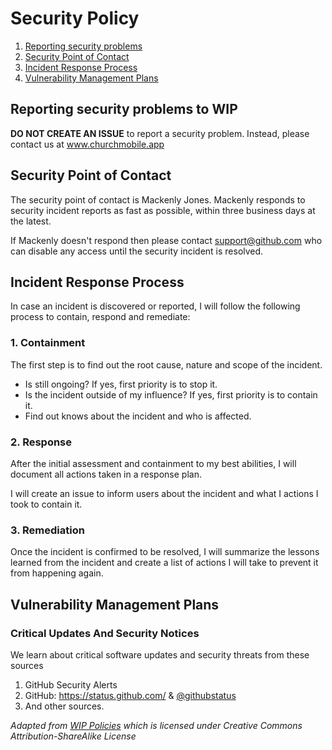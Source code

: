 # Security Policy

1. [Reporting security problems](#reporting)
2. [Security Point of Contact](#contact)
3. [Incident Response Process](#process)
4. [Vulnerability Management Plans](#vulnerability-management)

<a name="reporting"></a>
## Reporting security problems to WIP

**DO NOT CREATE AN ISSUE** to report a security problem. Instead, please
contact us at www.churchmobile.app

<a name="contact"></a>
## Security Point of Contact

The security point of contact is Mackenly Jones. Mackenly responds to security
incident reports as fast as possible, within three business days at the latest.

If Mackenly doesn't respond then please contact support@github.com
who can disable any access until the security incident is resolved.

<a name="process"></a>
## Incident Response Process

In case an incident is discovered or reported, I will follow the following
process to contain, respond and remediate:

### 1. Containment

The first step is to find out the root cause, nature and scope of the incident.

- Is still ongoing? If yes, first priority is to stop it.
- Is the incident outside of my influence? If yes, first priority is to contain it.
- Find out knows about the incident and who is affected.


### 2. Response

After the initial assessment and containment to my best abilities, I will
document all actions taken in a response plan.

I will create an issue to inform users about
the incident and what I actions I took to contain it.

### 3. Remediation

Once the incident is confirmed to be resolved, I will summarize the lessons
learned from the incident and create a list of actions I will take to prevent
it from happening again.

<a name="vulnerability-management"></a>
## Vulnerability Management Plans

### Critical Updates And Security Notices

We learn about critical software updates and security threats from these sources

1. GitHub Security Alerts
2. GitHub: https://status.github.com/ & [@githubstatus](https://twitter.com/githubstatus)
3. And other sources.

*Adapted from [WIP Policies](https://github.com/wip/policies) which is licensed under Creative Commons Attribution-ShareAlike License*

